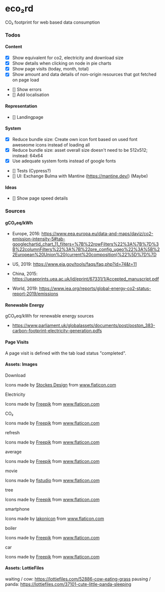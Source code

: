 # eco₂rd
CO₂ footprint for web based data consumption

### Todos
#### Content
- [x] Show equivalent for co2, electricity and download size
- [x] Show details when clicking on node in pie charts
- [x] Show page visits (today, month, total)
- [x] Show amount and data details of non-origin resources that got fetched on page load
- [] Show errors
- [] Add localisation

#### Representation
- [] Landingpage

#### System
- [x] Reduce bundle size: Create own icon font based on used font aweseome icons instead of loading all
- [x] Reduce bundle size: asset overall size doesn't need to be 512x512; instead: 64x64
- [x] Use adequate system fonts instead of google fonts
- [] Tests (Cypress?)
- [] UI: Exchange Bulma with Mantine (https://mantine.dev/) (Maybe)

#### Ideas
- [] Show page speed details

### Sources

#### gCO₂eq/kWh  
- Europe, 2016: https://www.eea.europa.eu/data-and-maps/daviz/co2-emission-intensity-5#tab-googlechartid_chart_11_filters=%7B%22rowFilters%22%3A%7B%7D%3B%22columnFilters%22%3A%7B%22pre_config_ugeo%22%3A%5B%22European%20Union%20(current%20composition)%22%5D%7D%7D

- US, 2019: https://www.eia.gov/tools/faqs/faq.php?id=74&t=11

- China, 2015: https://ueaeprints.uea.ac.uk/id/eprint/67331/1/Accepted_manuscript.pdf

- World, 2019: https://www.iea.org/reports/global-energy-co2-status-report-2019/emissions


#### Renewable Energy
gCO₂eq/kWh for renewable energy sources
- https://www.parliament.uk/globalassets/documents/post/postpn_383-carbon-footprint-electricity-generation.pdfs


#### Page Visits
A page visit is defined with the tab load status "completed".


#### Assets: Images 
Download
<div>Icons made by <a href="https://www.flaticon.com/authors/stockes-design" title="Stockes Design">Stockes Design</a> from <a href="https://www.flaticon.com/" title="Flaticon">www.flaticon.com</a></div>

Electricity
<div>Icons made by <a href="https://www.freepik.com" title="Freepik">Freepik</a> from <a href="https://www.flaticon.com/" title="Flaticon">www.flaticon.com</a></div>

CO₂
<div>Icons made by <a href="https://www.freepik.com" title="Freepik">Freepik</a> from <a href="https://www.flaticon.com/" title="Flaticon">www.flaticon.com</a></div>

refresh
<div>Icons made by <a href="https://www.freepik.com" title="Freepik">Freepik</a> from <a href="https://www.flaticon.com/" title="Flaticon">www.flaticon.com</a></div>

average
<div>Icons made by <a href="https://www.freepik.com" title="Freepik">Freepik</a> from <a href="https://www.flaticon.com/" title="Flaticon">www.flaticon.com</a></div>

movie
<div>Icons made by <a href="https://www.flaticon.com/authors/fjstudio" title="fjstudio">fjstudio</a> from <a href="https://www.flaticon.com/" title="Flaticon">www.flaticon.com</a></div>

tree
<div>Icons made by <a href="https://www.freepik.com" title="Freepik">Freepik</a> from <a href="https://www.flaticon.com/" title="Flaticon">www.flaticon.com</a></div>

smartphone
<div>Icons made by <a href="https://www.flaticon.com/authors/lakonicon" title="lakonicon">lakonicon</a> from <a href="https://www.flaticon.com/" title="Flaticon">www.flaticon.com</a></div>

boiler
<div>Icons made by <a href="https://www.freepik.com" title="Freepik">Freepik</a> from <a href="https://www.flaticon.com/" title="Flaticon">www.flaticon.com</a></div>

car
<div>Icons made by <a href="https://www.freepik.com" title="Freepik">Freepik</a> from <a href="https://www.flaticon.com/" title="Flaticon">www.flaticon.com</a></div>



#### Assets: LottieFiles
waiting / cow: https://lottiefiles.com/52886-cow-eating-grass
pausing / panda: https://lottiefiles.com/37101-cute-little-panda-sleeping
